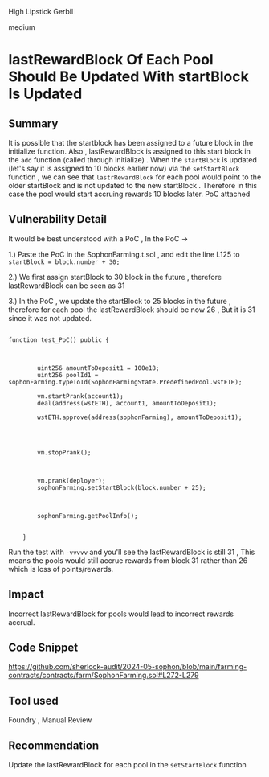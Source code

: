 High Lipstick Gerbil

medium

# lastRewardBlock Of Each Pool Should Be Updated With startBlock Is Updated

## Summary

It is possible that the startblock has been assigned to a future block in the initialize function. Also , lastRewardBlock is assigned to this start block in the `add` function (called through initialize) .  When the `startBlock` is updated (let's say it is assigned to 10 blocks earlier now) via the `setStartBlock` function , we can see that `lastrRewardBlock` for each pool would point to the older startBlock and is not updated to the new startBlock . Therefore in this case the pool would start accruing rewards 10 blocks later.
PoC attached


## Vulnerability Detail

It would be best understood with a PoC , In the PoC -> 

1.) Paste the PoC in the SophonFarming.t.sol , and edit the line L125 to `startBlock = block.number + 30;`

2.) We first assign startBlock to 30 block in the future , therefore lastRewardBlock can be seen as 31

3.) In the PoC , we update the startBlock to 25 blocks in the future , therefore for each pool the lastRewardBlock should be now 26
, But it is 31 since it was not updated.


```solidity

function test_PoC() public {

       

        uint256 amountToDeposit1 = 100e18;
        uint256 poolId1 = sophonFarming.typeToId(SophonFarmingState.PredefinedPool.wstETH);

        vm.startPrank(account1);
        deal(address(wstETH), account1, amountToDeposit1);

        wstETH.approve(address(sophonFarming), amountToDeposit1);

        

        
        vm.stopPrank();

        

        vm.prank(deployer);
        sophonFarming.setStartBlock(block.number + 25);

        

        sophonFarming.getPoolInfo();
       

    }
```

Run the test with `-vvvvv` and you'll see the lastRewardBlock is still 31 , 
This means the pools would still accrue rewards from block 31 rather than 26 which is loss of points/rewards.

## Impact

Incorrect lastRewardBlock for pools would lead to incorrect rewards accrual.

## Code Snippet

https://github.com/sherlock-audit/2024-05-sophon/blob/main/farming-contracts/contracts/farm/SophonFarming.sol#L272-L279

## Tool used

Foundry , Manual Review

## Recommendation

Update the lastRewardBlock for each pool in the `setStartBlock` function 